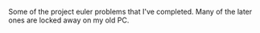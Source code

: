 Some of the project euler problems that I've completed. Many of the later ones are locked away on my old PC.
